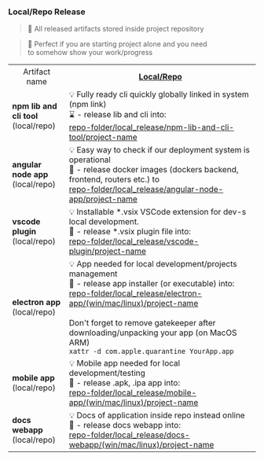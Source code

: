 
### Local/Repo Release

> 🚀 All released artifacts stored inside project repository

> 🚀 Perfect if you are starting project alone and you need<br>
 to somehow show your work/progress



<table>
  <tr>
    <th style="font-weight:normal;">Artifact name</th>
    <th><u>Local/Repo</u></th>
  </tr>
  <tr>
    <td><b>npm lib and cli tool</b><br>(local/repo)</td>
    <td> 
     💡 Fully ready cli quickly globally linked in system (npm link)<br>
     ⌛  - release lib and cli into:<br>
      <u>repo-folder/local_release/npm-lib-and-cli-tool/project-name</u>  <br>
    </td>
  </tr>
  <tr>
    <td><b>angular node app</b><br>(local/repo)</td>
    <td>
    💡 Easy way to check if our deployment system is operational<br>
    🔲  - release docker images (dockers backend, frontend, routers etc.) to <br>
    <u>repo-folder/local_release/angular-node-app/project-name</u>  <br>
    </td>
  </tr>
  <tr>
    <td><b>vscode plugin</b><br>(local/repo)</td>
    <td>
    💡 Installable *.vsix VSCode extension for dev-s local development.<br>
    🔲  - release *.vsix plugin file into: <br>
    <u>repo-folder/local_release/vscode-plugin/project-name</u>  <br>
    </td>
  </tr>
  <tr>
    <td><b>electron app</b><br>(local/repo)</td>
    <td>
    💡 App needed for local development/projects management<br>
    🔲  - release app installer (or executable) into: 
    <u>repo-folder/local_release/electron-app/(win/mac/linux)/project-name</u>  <br>
    <br>
    Don't forget to remove gatekeeper after 
    downloading/unpacking your app (on MacOS ARM)<br>
    <code>xattr -d com.apple.quarantine YourApp.app</code>
    </td>
  </tr>
  <tr>
    <td><b>mobile app</b><br>(local/repo)</td>
    <td>
    💡 Mobile app needed for local development/testing<br>
    🔲  - release .apk, .ipa app into: <br>
    <u>repo-folder/local_release/mobile-app/(win/mac/linux)/project-name</u>  <br>
    </td>
  </tr>
  <tr>
    <td><b>docs webapp<br></b>(local/repo)</td>
    <td>
    💡 Docs of application inside repo instead online<br>
    🔲  - release docs webapp into: <br>
    <u>repo-folder/local_release/docs-webapp/(win/mac/linux)/project-name</u>  <br>
    </td>
  </tr>
</table>
